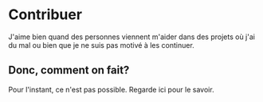 # Contribuer

J'aime bien quand des personnes viennent m'aider dans des projets où j'ai du mal ou bien que je ne suis pas motivé à les continuer.

## Donc, comment on fait?
Pour l'instant, ce n'est pas possible. Regarde ici pour le savoir.

